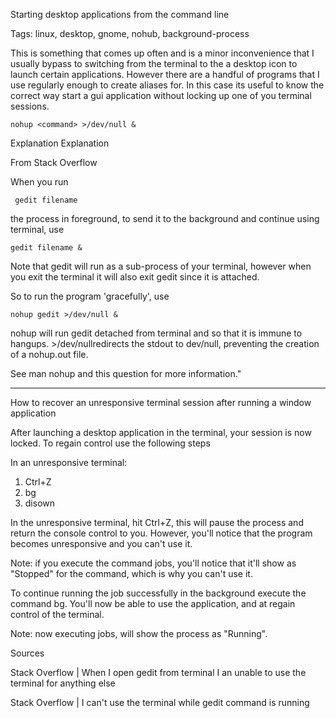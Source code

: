  Starting desktop applications from the command line

Tags: linux, desktop, gnome, nohub, background-process

This is something that comes up often and is a minor inconvenience that I usually bypass to switching from the terminal to the a desktop icon to launch certain applications. However there are a handful of programs that I use regularly enough to create aliases for. In this case its useful to know the correct way start a gui application without locking up one of you terminal sessions.



    nohup <command> >/dev/null &
    

Explanation
Explanation

From Stack Overflow 

When you run

     gedit filename

the process in foreground, to send it to the background and continue using terminal, use

    gedit filename &

Note that  gedit will run as a sub-process of your terminal, however when you exit the terminal it will also exit gedit since it is attached.

So to run the program 'gracefully', use

    nohup gedit >/dev/null &

nohup will run gedit detached from terminal and so that it is immune to hangups. >/dev/nullredirects the stdout to dev/null,  preventing the creation of a nohup.out file.

See man nohup and this question for more information."

---

How to recover an unresponsive terminal session after running a window application

After launching a desktop application in the terminal, your session is now locked. To regain control use the following steps

In an unresponsive terminal:

1. Ctrl+Z
2. bg 
3. disown 

In the unresponsive terminal, hit Ctrl+Z, this will pause the process and return the console control to you. However, you'll notice that the program becomes unresponsive and you can't use it.

Note: if you execute the command jobs, you'll notice that it'll show as "Stopped" for the command, which is why you can't use it.

To continue running the job successfully in the background execute the command bg. You'll now be able to use the application, and at regain control of the terminal.

Note: now executing jobs, will show the process as "Running".

Sources

Stack Overflow | When I open gedit from terminal I an unable to use the terminal for anything else

Stack Overflow | I can't use the terminal while gedit command is running



